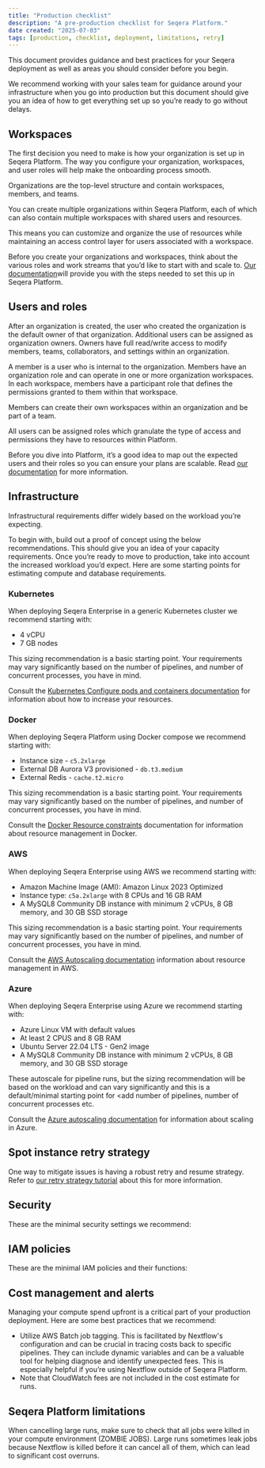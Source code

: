 ```yaml
---
title: "Production checklist"
description: "A pre-production checklist for Seqera Platform."
date created: "2025-07-03"
tags: [production, checklist, deployment, limitations, retry]
---
```


This document provides guidance and best practices for your Seqera deployment as well as areas you should consider before you begin. 

We recommend working with your sales team for guidance around your infrastructure when you go into production but this document should give you an idea of how to get everything set up so you’re ready to go without delays. 

## Workspaces

The first decision you need to make is how your organization is set up in Seqera Platform. The way you configure your organization, workspaces, and user roles will help make the onboarding process smooth.

Organizations are the top-level structure and contain workspaces, members, and teams. 

You can create multiple organizations within Seqera Platform, each of which can also contain multiple workspaces with shared users and resources. 

This means you can customize and organize the use of resources while maintaining an access control layer for users associated with a workspace.

Before you create your organizations and workspaces, think about the various roles and work streams that you’d like to start with and scale to. [Our documentation](https://docs.seqera.io/platform-cloud/orgs-and-teams/organizations)will provide you with the steps needed to set this up in Seqera Platform. 

## Users and roles

After an organization is created, the user who created the organization is the default owner of that organization. Additional users can be assigned as organization owners. Owners have full read/write access to modify members, teams, collaborators, and settings within an organization.

A member is a user who is internal to the organization. Members have an organization role and can operate in one or more organization workspaces. In each workspace, members have a participant role that defines the permissions granted to them within that workspace.

Members can create their own workspaces within an organization and be part of a team.

All users can be assigned roles which granulate the type of access and permissions they have to resources within Platform. 

Before you dive into Platform, it’s a good idea to map out the expected users and their roles so you can ensure your plans are scalable. Read [our documentation](https://docs.seqera.io/platform-enterprise/25.1/orgs-and-teams/roles) for more information.

## Infrastructure

Infrastructural requirements differ widely based on the workload you’re expecting. 

To begin with, build out a proof of concept using the below recommendations. This should give you an idea of your capacity requirements. Once you’re ready to move to production, take into account the increased workload you’d expect. Here are some starting points for estimating compute and database requirements.

### Kubernetes

When deploying Seqera Enterprise in a generic Kubernetes cluster we recommend starting with: 

- 4 vCPU
- 7 GB nodes 

This sizing recommendation is a basic starting point. Your requirements may vary significantly based on the number of pipelines, and number of concurrent processes, you have in mind. 
 
Consult the [Kubernetes Configure pods and containers documentation](https://kubernetes.io/docs/tasks/configure-pod-container/) for information about how to increase your resources.

### Docker

When deploying Seqera Platform using Docker compose we recommend starting with: 

- Instance size - `c5.2xlarge`
- External DB Aurora V3 provisioned - `db.t3.medium`
- External Redis - `cache.t2.micro`

This sizing recommendation is a basic starting point. Your requirements may vary significantly based on the number of pipelines, and number of concurrent processes, you have in mind. 

Consult the [Docker Resource constraints](https://docs.docker.com/engine/containers/resource_constraints/) documentation for information about resource management in Docker.

### AWS

When deploying Seqera Enterprise using AWS we recommend starting with: 

- Amazon Machine Image (AMI): Amazon Linux 2023 Optimized
- Instance type: `c5a.2xlarge` with 8 CPUs and 16 GB RAM
- A MySQL8 Community DB instance with minimum 2 vCPUs, 8 GB memory, and 30 GB SSD storage

This sizing recommendation is a basic starting point. Your requirements may vary significantly based on the number of pipelines, and number of concurrent processes, you have in mind. 

Consult the [AWS Autoscaling documentation](https://aws.amazon.com/autoscaling/) information about resource management in AWS.

### Azure

When deploying Seqera Enterprise using Azure we recommend starting with: 

- Azure Linux VM with default values
- At least 2 CPUS and 8 GB RAM
- Ubuntu Server 22.04 LTS - Gen2 image
- A MySQL8 Community DB instance with minimum 2 vCPUs, 8 GB memory, and 30 GB SSD storage

These autoscale for pipeline runs, but the sizing recommendation will be based on the workload and can vary significantly and this is a default/minimal starting point for <add number of pipelines, number of concurrent processes etc. 

Consult the [Azure autoscaling documentation](https://learn.microsoft.com/en-us/azure/azure-monitor/autoscale/autoscale-get-started) for information about scaling in Azure.


## Spot instance retry strategy

One way to mitigate issues is having a robust retry and resume strategy. Refer to [our retry strategy tutorial](https://docs.seqera.io/platform-cloud/tutorials/retry-strategy) about this for more information.   

## Security

These are the minimal security settings we recommend:

## IAM policies

These are the minimal IAM policies and their functions: 


## Cost management and alerts

Managing your compute spend upfront is a critical part of your production deployment. Here are some best practices that we recommend:

- Utilize AWS Batch job tagging. This is facilitated by Nextflow's configuration and can be crucial in tracing costs back to specific pipelines. They can include dynamic variables and can be a valuable tool for helping diagnose and identify unexpected fees. This is especially helpful if you’re using Nextflow outside of Seqera Platform.
- Note that CloudWatch fees are not included in the cost estimate for runs. 

## Seqera Platform limitations

When cancelling large runs, make sure to check that all jobs were killed in your compute environment (ZOMBIE JOBS). Large runs sometimes leak jobs because Nextflow is killed before it can cancel all of them, which can lead to significant cost overruns.


